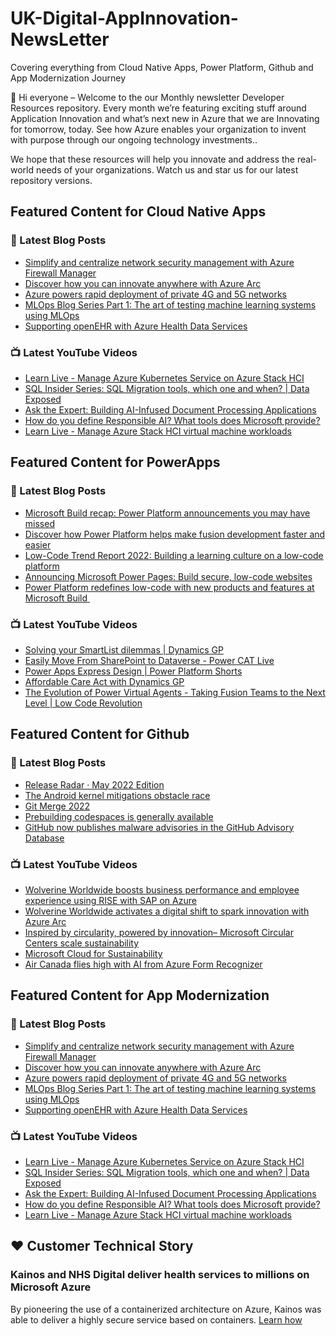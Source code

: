 # UK-Digital-AppInnovation-NewsLetter

Covering everything from Cloud Native Apps, Power Platform, Github and App Modernization Journey

👋 Hi everyone – Welcome to the our Monthly newsletter Developer Resources repository. Every month we’re featuring exciting stuff around Application Innovation and what’s next new in Azure that we are Innovating for tomorrow, today. See how Azure enables your organization to invent with purpose through our ongoing technology investments..


We hope that these resources will help you innovate and address the real-world needs of your organizations. Watch us and star us for our latest repository versions.

## Featured Content for Cloud Native Apps


### 📝 Latest Blog Posts

    
<!-- BLOGCNA:START -->
- [Simplify and centralize network security management with Azure Firewall Manager](https://azure.microsoft.com/blog/simplify-and-centralize-network-security-management-with-azure-firewall-manager/)
- [Discover how you can innovate anywhere with Azure Arc ](https://azure.microsoft.com/blog/discover-how-you-can-innovate-anywhere-with-azure-arc/)
- [Azure powers rapid deployment of private 4G and 5G networks](https://azure.microsoft.com/blog/azure-powers-rapid-deployment-of-private-4g-and-5g-networks/)
- [MLOps Blog Series Part 1: The art of testing machine learning systems using MLOps](https://azure.microsoft.com/blog/mlops-blog-series-part-1-the-art-of-testing-machine-learning-systems-using-mlops/)
- [Supporting openEHR with Azure Health Data Services](https://azure.microsoft.com/blog/supporting-openehr-with-azure-health-data-services/)
<!-- BLOGCNA:END -->

### 📺 Latest YouTube Videos

 
<!-- YOUTUBECNA:START -->
- [Learn Live - Manage Azure Kubernetes Service on Azure Stack HCI](https://www.youtube.com/watch?v=TxmkgnCDvRQ)
- [SQL Insider Series: SQL Migration tools, which one and when?  | Data Exposed](https://www.youtube.com/watch?v=1kxagyNpvyY)
- [Ask the Expert: Building AI-Infused Document Processing Applications](https://www.youtube.com/watch?v=uXWxqTa5jlM)
- [How do you define Responsible AI? What tools does Microsoft provide?](https://www.youtube.com/watch?v=MTcrEJM3mW0)
- [Learn Live - Manage Azure Stack HCI virtual machine workloads](https://www.youtube.com/watch?v=VbYx2F81YiI)
<!-- YOUTUBECNA:END -->

##  Featured Content for PowerApps
### 📝 Latest Blog Posts
<!-- BLOGPOWER:START -->
- [Microsoft Build recap: Power Platform announcements you may have missed](https://cloudblogs.microsoft.com/powerplatform/2022/05/31/microsoft-build-recap-power-platform-announcements-you-may-have-missed/)
- [Discover how Power Platform helps make fusion development faster and easier](https://cloudblogs.microsoft.com/powerplatform/2022/05/25/discover-how-power-platform-helps-make-fusion-development-faster-and-easier/)
- [Low-Code Trend Report 2022: Building a learning culture on a low-code platform](https://cloudblogs.microsoft.com/powerplatform/2022/05/24/low-code-trend-report-2022-building-a-learning-culture-on-a-low-code-platform/)
- [Announcing Microsoft Power Pages: Build secure, low-code websites](https://powerpages.microsoft.com/blog/announcing-microsoft-power-pages-build-secure-low-code-websites/)
- [Power Platform redefines low-code with new products and features at Microsoft Build ](https://cloudblogs.microsoft.com/powerplatform/2022/05/24/power-platform-redefines-low-code-with-new-products-and-features-at-microsoft-build/)
<!-- BLOGPOWER:END -->
 ### 📺 Latest YouTube Videos
    
<!-- YOUTUBEPOWER:START -->
- [Solving your SmartList dilemmas | Dynamics GP](https://www.youtube.com/watch?v=prgpfStKIH4)
- [Easily Move From SharePoint to Dataverse - Power CAT Live](https://www.youtube.com/watch?v=MMIbww_sw5Y)
- [Power Apps Express Design | Power Platform Shorts](https://www.youtube.com/watch?v=JoUzwp8rS2g)
- [Affordable Care Act with Dynamics GP](https://www.youtube.com/watch?v=ocx23LFlmyU)
- [The Evolution of Power Virtual Agents - Taking Fusion Teams to the Next Level | Low Code Revolution](https://www.youtube.com/watch?v=KgILe3mIHD0)
<!-- YOUTUBEPOWER:END -->

##  Featured Content for Github
### 📝 Latest Blog Posts
<!-- BLOGGITHUB:START -->
- [Release Radar · May 2022 Edition](https://github.blog/2022-06-16-release-radar-may-2022/)
- [The Android kernel mitigations obstacle race](https://github.blog/2022-06-16-the-android-kernel-mitigations-obstacle-race/)
- [Git Merge 2022](https://github.blog/2022-06-15-git-merge-2022/)
- [Prebuilding codespaces is generally available](https://github.blog/2022-06-15-prebuilding-codespaces-is-generally-available/)
- [GitHub now publishes malware advisories in the GitHub Advisory Database](https://github.blog/2022-06-15-github-now-publishes-malware-advisories-in-the-github-advisory-database/)
<!-- BLOGGITHUB:END -->
### 📺 Latest YouTube Videos
<!-- YOUTUBEGITHUB:START -->
- [Wolverine Worldwide boosts business performance and employee experience using RISE with SAP on Azure](https://www.youtube.com/watch?v=NjwsD_TGhIU)
- [Wolverine Worldwide activates a digital shift to spark innovation with Azure Arc](https://www.youtube.com/watch?v=gt5jGGaKDiI)
- [Inspired by circularity, powered by innovation– Microsoft Circular Centers scale sustainability](https://www.youtube.com/watch?v=IcWg7F85puY)
- [Microsoft Cloud for Sustainability](https://www.youtube.com/watch?v=HDYRb-8HXgE)
- [Air Canada flies high with AI from Azure Form Recognizer](https://www.youtube.com/watch?v=NqyZ_7btL5I)
<!-- YOUTUBEGITHUB:END -->
##  Featured Content for App Modernization
### 📝 Latest Blog Posts
<!-- BLOGAPPMOD:START -->
- [Simplify and centralize network security management with Azure Firewall Manager](https://azure.microsoft.com/blog/simplify-and-centralize-network-security-management-with-azure-firewall-manager/)
- [Discover how you can innovate anywhere with Azure Arc ](https://azure.microsoft.com/blog/discover-how-you-can-innovate-anywhere-with-azure-arc/)
- [Azure powers rapid deployment of private 4G and 5G networks](https://azure.microsoft.com/blog/azure-powers-rapid-deployment-of-private-4g-and-5g-networks/)
- [MLOps Blog Series Part 1: The art of testing machine learning systems using MLOps](https://azure.microsoft.com/blog/mlops-blog-series-part-1-the-art-of-testing-machine-learning-systems-using-mlops/)
- [Supporting openEHR with Azure Health Data Services](https://azure.microsoft.com/blog/supporting-openehr-with-azure-health-data-services/)
<!-- BLOGAPPMOD:END -->
### 📺 Latest YouTube Videos
<!-- YOUTUBEAPPMOD:START -->
- [Learn Live - Manage Azure Kubernetes Service on Azure Stack HCI](https://www.youtube.com/watch?v=TxmkgnCDvRQ)
- [SQL Insider Series: SQL Migration tools, which one and when?  | Data Exposed](https://www.youtube.com/watch?v=1kxagyNpvyY)
- [Ask the Expert: Building AI-Infused Document Processing Applications](https://www.youtube.com/watch?v=uXWxqTa5jlM)
- [How do you define Responsible AI? What tools does Microsoft provide?](https://www.youtube.com/watch?v=MTcrEJM3mW0)
- [Learn Live - Manage Azure Stack HCI virtual machine workloads](https://www.youtube.com/watch?v=VbYx2F81YiI)
<!-- YOUTUBEAPPMOD:END -->


## ♥️ Customer Technical Story 

### Kainos and NHS Digital deliver health services to millions on Microsoft Azure

By pioneering the use of a containerized architecture on Azure, Kainos was able to deliver a highly secure service based on containers. [Learn how](https://customers.microsoft.com/en-us/story/1368348549535774520-kainos-and-nhs-digital-deliver-health-services-to-millions-on-microsoft-azure)

